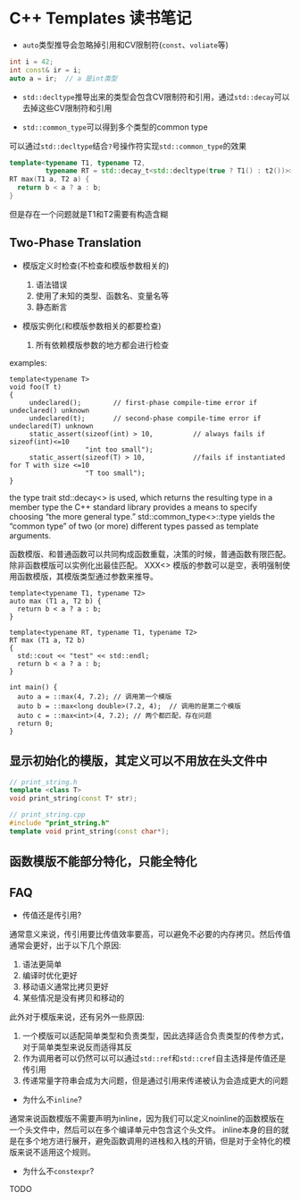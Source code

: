 # C++ Templates 读书笔记


* `auto`类型推导会忽略掉引用和CV限制符(`const`、`voliate`等)

```C++
int i = 42;
int const& ir = i;
auto a = ir;  // a 是int类型
```

* `std::decltype`推导出来的类型会包含CV限制符和引用，通过`std::decay`可以去掉这些CV限制符和引用


* `std::common_type`可以得到多个类型的common type

可以通过`std::decltype`结合`?`号操作符实现`std::common_type`的效果


```C++
template<typename T1, typename T2,
         typename RT = std::decay_t<std::decltype(true ? T1() : t2())>>
RT max(T1 a, T2 a) {
  return b < a ? a : b;
}
```

但是存在一个问题就是T1和T2需要有构造含糊



## Two-Phase Translation

* 模版定义时检查(不检查和模版参数相关的)
  1. 语法错误
  2. 使用了未知的类型、函数名、变量名等
  3. 静态断言

* 模版实例化(和模版参数相关的都要检查)
  1. 所有依赖模版参数的地方都会进行检查

examples:

```
template<typename T>
void foo(T t)
{
     undeclared();        // first-phase compile-time error if undeclared() unknown
     undeclared(t);       // second-phase compile-time error if undeclared(T) unknown
     static_assert(sizeof(int) > 10,          // always fails if sizeof(int)<=10
                   "int too small");
     static_assert(sizeof(T) > 10,            //fails if instantiated for T with size <=10
                   "T too small");
}
```

the type trait std::decay<> is used, which returns the resulting type in a member type
the C++ standard library provides a means to specify choosing “the more general type.”
std::common_type<>::type yields the “common type” of two (or more) different types passed as template arguments.

函数模版、和普通函数可以共同构成函数重载，决策的时候，普通函数有限匹配。除非函数模版可以实例化出最佳匹配。
XXX<> 模版的参数可以是空，表明强制使用函数模版，其模版类型通过参数来推导。

```
template<typename T1, typename T2>
auto max (T1 a, T2 b) {
  return b < a ? a : b;
}

template<typename RT, typename T1, typename T2>
RT max (T1 a, T2 b)
{
  std::cout << "test" << std::endl;
  return b < a ? a : b;
}

int main() {
  auto a = ::max(4, 7.2); // 调用第一个模版
  auto b = ::max<long double>(7.2, 4);  // 调用的是第二个模版
  auto c = ::max<int>(4, 7.2); // 两个都匹配，存在问题
  return 0;
}
```

## 显示初始化的模版，其定义可以不用放在头文件中

```cpp
// print_string.h
template <class T>
void print_string(const T* str);

// print_string.cpp
#include "print_string.h"
template void print_string(const char*);
```

## 函数模版不能部分特化，只能全特化

## FAQ

* 传值还是传引用?

通常意义来说，传引用要比传值效率要高，可以避免不必要的内存拷贝。然后传值通常会更好，出于以下几个原因:

1. 语法更简单
2. 编译时优化更好
3. 移动语义通常比拷贝更好
4. 某些情况是没有拷贝和移动的

此外对于模版来说，还有另外一些原因:

1. 一个模版可以适配简单类型和负责类型，因此选择适合负责类型的传参方式，对于简单类型来说反而适得其反
2. 作为调用者可以仍然可以可以通过`std::ref`和`std::cref`自主选择是传值还是传引用
3. 传递常量字符串会成为大问题，但是通过引用来传递被认为会造成更大的问题

* 为什么不`inline`?

通常来说函数模版不需要声明为inline，因为我们可以定义noinline的函数模版在一个头文件中，然后可以在多个编译单元中包含这个头文件。
inline本身的目的就是在多个地方进行展开，避免函数调用的进栈和入栈的开销，但是对于全特化的模版来说不适用这个规则。

* 为什么不`constexpr`?

TODO